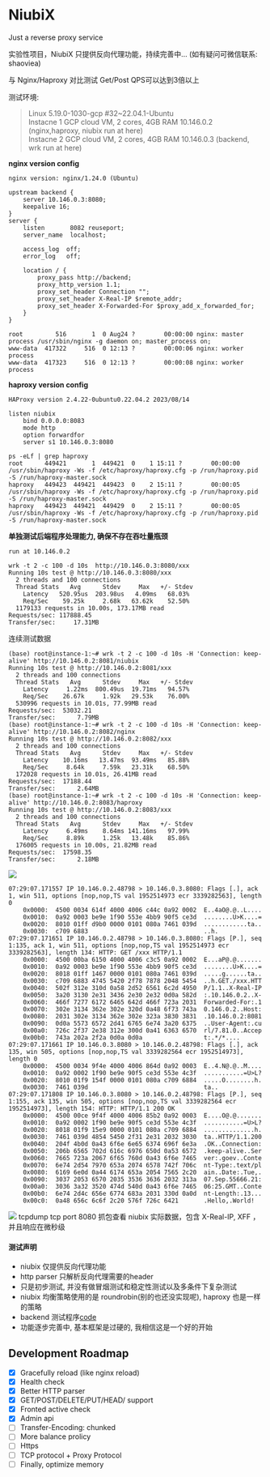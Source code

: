 # NiubiX

Just a reverse proxy service

实验性项目，NiubiX 只提供反向代理功能，持续完善中... (如有疑问可微信联系: shaoviea)

与 Nginx/Haproxy 对比测试 Get/Post QPS可以达到3倍以上  

测试环境:
> Linux 5.19.0-1030-gcp #32~22.04.1-Ubuntu  
> Instacne 1 GCP cloud VM, 2 cores, 4GB RAM 10.146.0.2 (nginx,haproxy, niubix run at here)   
> Instacne 2 GCP cloud VM, 2 cores, 4GB RAM 10.146.0.3 (backend, wrk run at here)  

**nginx version config**
```
nginx version: nginx/1.24.0 (Ubuntu)

upstream backend {
	server 10.146.0.3:8080;
	keepalive 16;
}
server {
	listen       8082 reuseport;
	server_name  localhost;

	access_log  off;
	error_log 	off;

	location / {
		proxy_pass http://backend;
		proxy_http_version 1.1;
		proxy_set_header Connection "";
		proxy_set_header X-Real-IP $remote_addr;
		proxy_set_header X-Forwarded-For $proxy_add_x_forwarded_for;
	}
}

root         516       1  0 Aug24 ?        00:00:00 nginx: master process /usr/sbin/nginx -g daemon on; master_process on;
www-data  417322     516  0 12:13 ?        00:00:06 nginx: worker process
www-data  417323     516  0 12:13 ?        00:00:08 nginx: worker process
```

**haproxy version config**
```
HAProxy version 2.4.22-0ubuntu0.22.04.2 2023/08/14

listen niubix
    bind 0.0.0.0:8083
    mode http
    option forwardfor
    server s1 10.146.0.3:8080

ps -eLf | grep haproxy
root      449421       1  449421  0    1 15:11 ?        00:00:00 /usr/sbin/haproxy -Ws -f /etc/haproxy/haproxy.cfg -p /run/haproxy.pid -S /run/haproxy-master.sock
haproxy   449423  449421  449423  0    2 15:11 ?        00:00:05 /usr/sbin/haproxy -Ws -f /etc/haproxy/haproxy.cfg -p /run/haproxy.pid -S /run/haproxy-master.sock
haproxy   449423  449421  449429  0    2 15:11 ?        00:00:05 /usr/sbin/haproxy -Ws -f /etc/haproxy/haproxy.cfg -p /run/haproxy.pid -S /run/haproxy-master.sock
```

**单独测试后端程序处理能力, 确保不存在吞吐量瓶颈**
```
run at 10.146.0.2

wrk -t 2 -c 100 -d 10s  http://10.146.0.3:8080/xxx
Running 10s test @ http://10.146.0.3:8080/xxx
  2 threads and 100 connections
  Thread Stats   Avg      Stdev     Max   +/- Stdev
    Latency   520.95us  203.98us   4.09ms   68.03%
    Req/Sec    59.25k     2.68k   63.62k    52.50%
  1179133 requests in 10.00s, 173.17MB read
Requests/sec: 117888.45
Transfer/sec:     17.31MB
```

连续测试数据
```
(base) root@instance-1:~# wrk -t 2 -c 100 -d 10s -H 'Connection: keep-alive' http://10.146.0.2:8081/niubix
Running 10s test @ http://10.146.0.2:8081/xxx
  2 threads and 100 connections
  Thread Stats   Avg      Stdev     Max   +/- Stdev
    Latency     1.22ms  800.49us  19.71ms   94.57%
    Req/Sec    26.67k     1.92k   29.53k    76.00%
  530996 requests in 10.01s, 77.99MB read
Requests/sec:  53032.21
Transfer/sec:      7.79MB
(base) root@instance-1:~# wrk -t 2 -c 100 -d 10s -H 'Connection: keep-alive' http://10.146.0.2:8082/nginx
Running 10s test @ http://10.146.0.2:8082/xxx
  2 threads and 100 connections
  Thread Stats   Avg      Stdev     Max   +/- Stdev
    Latency    10.16ms   13.47ms  93.49ms   85.88%
    Req/Sec     8.64k     7.59k   23.31k    68.50%
  172028 requests in 10.01s, 26.41MB read
Requests/sec:  17188.44
Transfer/sec:      2.64MB
(base) root@instance-1:~# wrk -t 2 -c 100 -d 10s -H 'Connection: keep-alive' http://10.146.0.2:8083/haproxy
Running 10s test @ http://10.146.0.2:8083/xxx
  2 threads and 100 connections
  Thread Stats   Avg      Stdev     Max   +/- Stdev
    Latency     6.49ms    8.64ms 141.16ms   97.99%
    Req/Sec     8.89k     1.25k   13.48k    85.86%
  176005 requests in 10.00s, 21.82MB read
Requests/sec:  17598.35
Transfer/sec:      2.18MB
```
![](https://picx.zhimg.com/80/v2-80ddd7903e85bffbacb4c4b071241f01_1440w.png)

```
07:29:07.171557 IP 10.146.0.2.48798 > 10.146.0.3.8080: Flags [.], ack 1, win 511, options [nop,nop,TS val 1952514973 ecr 3339282563], length 0
	0x0000:  4500 0034 614f 4000 4006 c44c 0a92 0002  E..4aO@.@..L....
	0x0010:  0a92 0003 be9e 1f90 553e 4bb9 90f5 ce3d  ........U>K....=
	0x0020:  8010 01ff d9b0 0000 0101 080a 7461 039d  ............ta..
	0x0030:  c709 6883                                ..h.
07:29:07.171651 IP 10.146.0.2.48798 > 10.146.0.3.8080: Flags [P.], seq 1:135, ack 1, win 511, options [nop,nop,TS val 1952514973 ecr 3339282563], length 134: HTTP: GET /xxx HTTP/1.1
	0x0000:  4500 00ba 6150 4000 4006 c3c5 0a92 0002  E...aP@.@.......
	0x0010:  0a92 0003 be9e 1f90 553e 4bb9 90f5 ce3d  ........U>K....=
	0x0020:  8018 01ff 1467 0000 0101 080a 7461 039d  .....g......ta..
	0x0030:  c709 6883 4745 5420 2f78 7878 2048 5454  ..h.GET./xxx.HTT
	0x0040:  502f 312e 310d 0a58 2d52 6561 6c2d 4950  P/1.1..X-Real-IP
	0x0050:  3a20 3130 2e31 3436 2e30 2e32 0d0a 582d  :.10.146.0.2..X-
	0x0060:  466f 7277 6172 6465 642d 466f 723a 2031  Forwarded-For:.1
	0x0070:  302e 3134 362e 302e 320d 0a48 6f73 743a  0.146.0.2..Host:
	0x0080:  2031 302e 3134 362e 302e 323a 3830 3831  .10.146.0.2:8081
	0x0090:  0d0a 5573 6572 2d41 6765 6e74 3a20 6375  ..User-Agent:.cu
	0x00a0:  726c 2f37 2e38 312e 300d 0a41 6363 6570  rl/7.81.0..Accep
	0x00b0:  743a 202a 2f2a 0d0a 0d0a                 t:.*/*....
07:29:07.171661 IP 10.146.0.3.8080 > 10.146.0.2.48798: Flags [.], ack 135, win 505, options [nop,nop,TS val 3339282564 ecr 1952514973], length 0
	0x0000:  4500 0034 9f4e 4000 4006 864d 0a92 0003  E..4.N@.@..M....
	0x0010:  0a92 0002 1f90 be9e 90f5 ce3d 553e 4c3f  ...........=U>L?
	0x0020:  8010 01f9 154f 0000 0101 080a c709 6884  .....O........h.
	0x0030:  7461 039d                                ta..
07:29:07.171808 IP 10.146.0.3.8080 > 10.146.0.2.48798: Flags [P.], seq 1:155, ack 135, win 505, options [nop,nop,TS val 3339282564 ecr 1952514973], length 154: HTTP: HTTP/1.1 200 OK
	0x0000:  4500 00ce 9f4f 4000 4006 85b2 0a92 0003  E....O@.@.......
	0x0010:  0a92 0002 1f90 be9e 90f5 ce3d 553e 4c3f  ...........=U>L?
	0x0020:  8018 01f9 15e9 0000 0101 080a c709 6884  ..............h.
	0x0030:  7461 039d 4854 5450 2f31 2e31 2032 3030  ta..HTTP/1.1.200
	0x0040:  204f 4b0d 0a43 6f6e 6e65 6374 696f 6e3a  .OK..Connection:
	0x0050:  206b 6565 702d 616c 6976 650d 0a53 6572  .keep-alive..Ser
	0x0060:  7665 723a 2067 6f65 760d 0a43 6f6e 7465  ver:.goev..Conte
	0x0070:  6e74 2d54 7970 653a 2074 6578 742f 706c  nt-Type:.text/pl
	0x0080:  6169 6e0d 0a44 6174 653a 2054 7565 2c20  ain..Date:.Tue,.
	0x0090:  3037 2053 6570 2035 3536 3636 2032 313a  07.Sep.55666.21:
	0x00a0:  3036 3a32 3520 474d 540d 0a43 6f6e 7465  06:25.GMT..Conte
	0x00b0:  6e74 2d4c 656e 6774 683a 2031 330d 0a0d  nt-Length:.13...
	0x00c0:  0a48 656c 6c6f 2c20 576f 726c 6421       .Hello,.World!
```
![](https://pica.zhimg.com/80/v2-d5ae358121a2c93e4544cbea1925a020_1440w.png?source=d16d100b)
tcpdump tcp port 8080 抓包查看 niubix 实际数据，包含 X-Real-IP, XFF ，并且响应在微秒级

#### 测试声明
* niubix 仅提供反向代理功能
* http parser 只解析反向代理需要的header
* 只是初步测试, 并没有做冒烟测试和稳定性测试以及多条件下复杂测试
* niubix 均衡策略使用的是 roundrobin(别的也还没实现呢), haproxy 也是一样的策略
* backend 测试程序[code](https://github.com/shaovie/reactor/blob/main/example/techempower.cpp)
* 功能逐步完善中, 基本框架是过硬的, 我相信这是一个好的开始

## Development Roadmap

- [x] Gracefully reload (like nginx reload)
- [x] Health check
- [x] Better HTTP parser
- [x] GET/POST/DELETE/PUT/HEAD/ support
- [x] Fronted active check
- [x] Admin api
- [ ] Transfer-Encoding: chunked
- [ ] More balance prolicy
- [ ] Https
- [ ] TCP protocol + Proxy Protocol
- [ ] Finally, optimize memory
